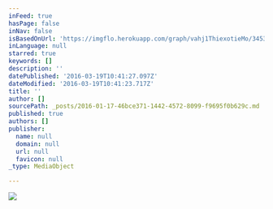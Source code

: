```yaml
---
inFeed: true
hasPage: false
inNav: false
isBasedOnUrl: 'https://imgflo.herokuapp.com/graph/vahj1ThiexotieMo/3453e9a83aa4c7a58f697672d5867071/passthrough.jpg?height=600&input=https%3A%2F%2Fthe-grid-user-content.s3-us-west-2.amazonaws.com%2Fd4a9750c-0a05-4bb1-8b9d-75c96df0e25e.jpg'
inLanguage: null
starred: true
keywords: []
description: ''
datePublished: '2016-03-19T10:41:27.097Z'
dateModified: '2016-03-19T10:41:23.717Z'
title: ''
author: []
sourcePath: _posts/2016-01-17-46bce371-1442-4572-8099-f9695f0b629c.md
published: true
authors: []
publisher:
  name: null
  domain: null
  url: null
  favicon: null
_type: MediaObject

---
```

![](https://s3-us-west-2.amazonaws.com/the-grid-img/p/ed19b7f0ede78109954b33293ae732e918ae6f57.jpg)
